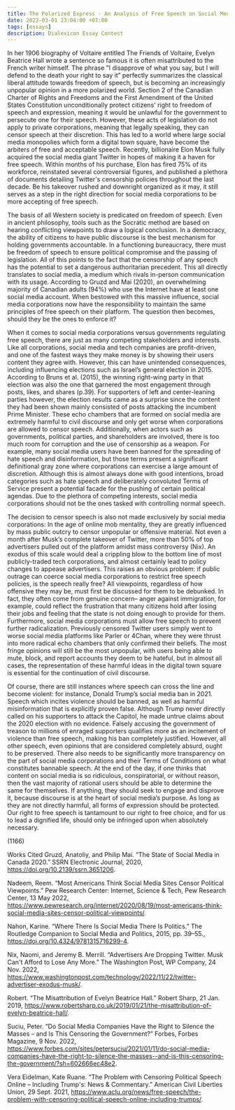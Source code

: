 ```yaml
---
title: The Polarized Express - An Analysis of Free Speech on Social Media
date: 2022-03-01 23:04:00 +07:00
tags: [essays]
description: Dialexicon Essay Contest
---
```


In her 1906 biography of Voltaire entitled The Friends of Voltaire, Evelyn Beatrice Hall wrote a sentence so famous it is often misattributed to the French writer himself. The phrase "I disapprove of what you say, but I will defend to the death your right to say it” perfectly summarizes the classical liberal attitude towards freedom of speech, but is becoming an increasingly unpopular opinion in a more polarized world. Section 2 of the Canadian Charter of Rights and Freedoms and the First Amendment of the United States Constitution unconditionally protect citizens' right to freedom of speech and expression, meaning it would be unlawful for the government to persecute one for their speech. However, these acts of legislation do not apply to private corporations, meaning that legally speaking, they can censor speech at their discretion. This has led to a world where large social media monopolies which form a digital town square, have become the arbiters of free and acceptable speech. Recently, billionaire Elon Musk fully acquired the social media giant Twitter in hopes of making it a haven for free speech. Within months of his purchase, Elon has fired 75% of its workforce, reinstated several controversial figures, and published a plethora of documents detailing Twitter's censorship policies throughout the last decade. Be his takeover rushed and downright organized as it may, it still serves as a step in the right direction for social media corporations to be more accepting of free speech.

The basis of all Western society is predicated on freedom of speech. Even in ancient philosophy, tools such as the Socratic method are based on hearing conflicting viewpoints to draw a logical conclusion. In a democracy, the ability of citizens to have public discourse is the best mechanism for holding governments accountable. In a functioning bureaucracy, there must be freedom of speech to ensure political compromise and the passing of legislation. All of this points to the fact that the censorship of any speech has the potential to set a dangerous authoritarian precedent. This all directly translates to social media, a medium which rivals in-person communication with its usage. According to Gruzd and Mai (2020), an overwhelming majority of Canadian adults (94%) who use the Internet have at least one social media account. When bestowed with this massive influence, social media corporations now have the responsibility to maintain the same principles of free speech on their platform. The question then becomes, should they be the ones to enforce it?

When it comes to social media corporations versus governments regulating free speech, there are just as many competing stakeholders and interests. Like all corporations, social media and tech companies are profit-driven, and one of the fastest ways they make money is by showing their users content they agree with. However, this can have unintended consequences, including influencing elections such as Israel’s general election in 2015. According to Bruns et al. (2015), the winning right-wing party in that election was also the one that garnered the most engagement through posts, likes, and shares (p.39). For supporters of left and center-leaning parties however, the election results came as a surprise since the content they had been shown mainly consisted of posts attacking the incumbent Prime Minister. These echo chambers that are formed on social media are extremely harmful to civil discourse and only get worse when corporations are allowed to censor speech. Additionally, when actors such as governments, political parties, and shareholders are involved, there is too much room for corruption and the use of censorship as a weapon. For example, many social media users have been banned for the spreading of hate speech and disinformation, but those terms present a significant definitional gray zone where corporations can exercise a large amount of discretion. Although this is almost always done with good intentions, broad categories such as hate speech and deliberately convoluted Terms of Service present a potential facade for the pushing of certain political agendas. Due to the plethora of competing interests, social media corporations should not be the ones tasked with controlling normal speech.

The decision to censor speech is also not made exclusively by social media corporations: In the age of online mob mentality, they are greatly influenced by mass public outcry to censor unpopular or offensive material. Not even a month after Musk’s complete takeover of Twitter, more than 50% of top advertisers pulled out of the platform amidst mass controversy (Nix). An exodus of this scale would deal a crippling blow to the bottom line of most publicly-traded tech corporations, and almost certainly lead to policy changes to appease advertisers. This raises an obvious problem: if public outrage can coerce social media corporations to restrict free speech policies, is the speech really free? All viewpoints, regardless of how offensive they may be, must first be discussed for them to be debunked. In fact, they often come from genuine concern– anger against immigration, for example, could reflect the frustration that many citizens hold after losing their jobs and feeling that the state is not doing enough to provide for them. Furthermore, social media corporations must allow free speech to prevent further radicalization. Previously censored Twitter users simply went to worse social media platforms like Parler or 4Chan, where they were thrust into more radical echo chambers that only confirmed their beliefs. The most fringe opinions will still be the most unpopular, with users being able to mute, block, and report accounts they deem to be hateful, but in almost all cases, the representation of these harmful ideas in the digital town square is essential for the continuation of civil discourse. 

Of course, there are still instances where speech can cross the line and become violent: for instance, Donald Trump’s social media ban in 2021. Speech which incites violence should be banned, as well as harmful misinformation that is explicitly proven false. Although Trump never directly called on his supporters to attack the Capitol, he made untrue claims about the 2020 election with no evidence. Falsely accusing the government of treason to millions of enraged supporters qualifies more as an incitement of violence than free speech, making his ban completely justified. However, all other speech, even opinions that are considered completely absurd, ought to be preserved. There also needs to be significantly more transparency on the part of social media corporations and their Terms of Conditions on what constitutes bannable speech. At the end of the day, if one thinks that content on social media is so ridiculous, conspiratorial, or without reason, then the vast majority of rational users should be able to determine the same for themselves. If anything, they should seek to engage and disprove it, because discourse is at the heart of social media’s purpose. As long as they are not directly harmful, all forms of expression should be protected. Our right to free speech is tantamount to our right to free choice, and for us to lead a dignified life, should only be infringed upon when absolutely necessary.

(1166)

Works Cited
Gruzd, Anatoliy, and Philip Mai. “The State of Social Media in Canada 2020.” SSRN Electronic Journal, 2020, https://doi.org/10.2139/ssrn.3651206.

Nadeem, Reem. “Most Americans Think Social Media Sites Censor Political Viewpoints.” Pew Research Center: Internet, Science & Tech, Pew Research Center, 13 May 2022, https://www.pewresearch.org/internet/2020/08/19/most-americans-think-social-media-sites-censor-political-viewpoints/.

Nahon, Karine. “Where There Is Social Media There Is Politics.” The Routledge Companion to Social Media and Politics, 2015, pp. 39–55., https://doi.org/10.4324/9781315716299-4.

Nix, Naomi, and Jeremy B. Merrill. “Advertisers Are Dropping Twitter. Musk Can't Afford to Lose Any More.” The Washington Post, WP Company, 24 Nov. 2022, https://www.washingtonpost.com/technology/2022/11/22/twitter-advertiser-exodus-musk/.

Robert. “The Misattribution of Evelyn Beatrice Hall.” Robert Sharp, 21 Jan. 2019, https://www.robertsharp.co.uk/2019/01/21/the-misattribution-of-evelyn-beatrice-hall/.

Suciu, Peter. “Do Social Media Companies Have the Right to Silence the Masses – and Is This Censoring the Government?” Forbes, Forbes Magazine, 9 Nov. 2022, https://www.forbes.com/sites/petersuciu/2021/01/11/do-social-media-companies-have-the-right-to-silence-the-masses--and-is-this-censoring-the-government/?sh=602666ec48e2.

Vera Eidelman, Kate Ruane. “The Problem with Censoring Political Speech Online – Including Trump's: News & Commentary.” American Civil Liberties Union, 29 Sept. 2021, https://www.aclu.org/news/free-speech/the-problem-with-censoring-political-speech-online-including-trumps/. 
